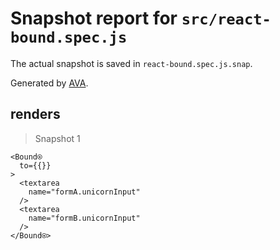 # Snapshot report for `src/react-bound.spec.js`

The actual snapshot is saved in `react-bound.spec.js.snap`.

Generated by [AVA](https://ava.li).

## renders

> Snapshot 1

    <Bound⍟
      to={{}}
    >
      <textarea
        name="formA.unicornInput"
      />
      <textarea
        name="formB.unicornInput"
      />
    </Bound⍟>
